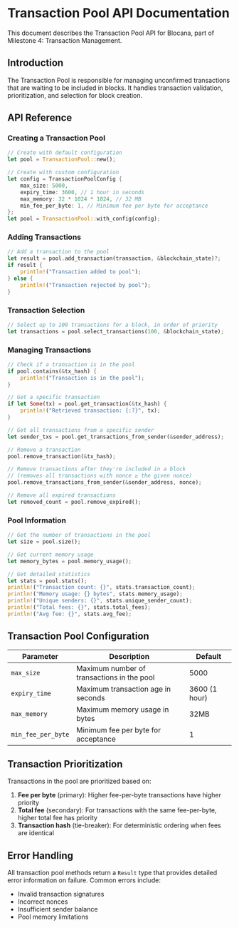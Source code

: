 # Transaction Pool API Documentation

This document describes the Transaction Pool API for Blocana, part of Milestone 4: Transaction Management.

## Introduction

The Transaction Pool is responsible for managing unconfirmed transactions that are waiting to be included in blocks. It handles transaction validation, prioritization, and selection for block creation.

## API Reference

### Creating a Transaction Pool

```rust
// Create with default configuration
let pool = TransactionPool::new();

// Create with custom configuration
let config = TransactionPoolConfig {
    max_size: 5000,
    expiry_time: 3600, // 1 hour in seconds
    max_memory: 32 * 1024 * 1024, // 32 MB
    min_fee_per_byte: 1, // Minimum fee per byte for acceptance
};
let pool = TransactionPool::with_config(config);
```

### Adding Transactions

```rust
// Add a transaction to the pool
let result = pool.add_transaction(transaction, &blockchain_state)?;
if result {
    println!("Transaction added to pool");
} else {
    println!("Transaction rejected by pool");
}
```

### Transaction Selection

```rust
// Select up to 100 transactions for a block, in order of priority
let transactions = pool.select_transactions(100, &blockchain_state);
```

### Managing Transactions

```rust
// Check if a transaction is in the pool
if pool.contains(&tx_hash) {
    println!("Transaction is in the pool");
}

// Get a specific transaction
if let Some(tx) = pool.get_transaction(&tx_hash) {
    println!("Retrieved transaction: {:?}", tx);
}

// Get all transactions from a specific sender
let sender_txs = pool.get_transactions_from_sender(&sender_address);

// Remove a transaction
pool.remove_transaction(&tx_hash);

// Remove transactions after they're included in a block
// (removes all transactions with nonce ≥ the given nonce)
pool.remove_transactions_from_sender(&sender_address, nonce);

// Remove all expired transactions
let removed_count = pool.remove_expired();
```

### Pool Information

```rust
// Get the number of transactions in the pool
let size = pool.size();

// Get current memory usage
let memory_bytes = pool.memory_usage();

// Get detailed statistics
let stats = pool.stats();
println!("Transaction count: {}", stats.transaction_count);
println!("Memory usage: {} bytes", stats.memory_usage);
println!("Unique senders: {}", stats.unique_sender_count);
println!("Total fees: {}", stats.total_fees);
println!("Avg fee: {}", stats.avg_fee);
```

## Transaction Pool Configuration

| Parameter | Description | Default |
|-----------|-------------|---------|
| `max_size` | Maximum number of transactions in the pool | 5000 |
| `expiry_time` | Maximum transaction age in seconds | 3600 (1 hour) |
| `max_memory` | Maximum memory usage in bytes | 32MB |
| `min_fee_per_byte` | Minimum fee per byte for acceptance | 1 |

## Transaction Prioritization

Transactions in the pool are prioritized based on:

1. **Fee per byte** (primary): Higher fee-per-byte transactions have higher priority
2. **Total fee** (secondary): For transactions with the same fee-per-byte, higher total fee has priority
3. **Transaction hash** (tie-breaker): For deterministic ordering when fees are identical

## Error Handling

All transaction pool methods return a `Result` type that provides detailed error information on failure.
Common errors include:

- Invalid transaction signatures
- Incorrect nonces 
- Insufficient sender balance
- Pool memory limitations

